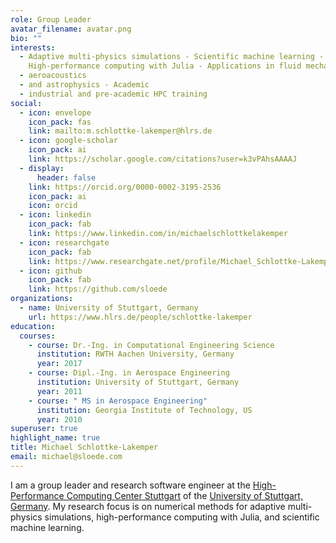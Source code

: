 ```yaml
---
role: Group Leader
avatar_filename: avatar.png
bio: ""
interests:
  - Adaptive multi-physics simulations - Scientific machine learning -
    High-performance computing with Julia - Applications in fluid mechanics
  - aeroacoustics
  - and astrophysics - Academic
  - industrial and pre-academic HPC training
social:
  - icon: envelope
    icon_pack: fas
    link: mailto:m.schlottke-lakemper@hlrs.de
  - icon: google-scholar
    icon_pack: ai
    link: https://scholar.google.com/citations?user=k3vPAhsAAAAJ
  - display:
      header: false
    link: https://orcid.org/0000-0002-3195-2536
    icon_pack: ai
    icon: orcid
  - icon: linkedin
    icon_pack: fab
    link: https://www.linkedin.com/in/michaelschlottkelakemper
  - icon: researchgate
    icon_pack: fab
    link: https://www.researchgate.net/profile/Michael_Schlottke-Lakemper
  - icon: github
    icon_pack: fab
    link: https://github.com/sloede
organizations:
  - name: University of Stuttgart, Germany
    url: https://www.hlrs.de/people/schlottke-lakemper
education:
  courses:
    - course: Dr.-Ing. in Computational Engineering Science
      institution: RWTH Aachen University, Germany
      year: 2017
    - course: Dipl.-Ing. in Aerospace Engineering
      institution: University of Stuttgart, Germany
      year: 2011
    - course: " MS in Aerospace Engineering"
      institution: Georgia Institute of Technology, US
      year: 2010
superuser: true
highlight_name: true
title: Michael Schlottke-Lakemper
email: michael@sloede.com
---
```

I am a group leader and research software engineer at the
[High-Performance Computing Center Stuttgart](https://www.hlrs.de)
of the
[University of Stuttgart, Germany](https://www.uni-stuttgart.de).
My research focus is on numerical methods for adaptive multi-physics
simulations, high-performance computing with Julia, and scientific machine
learning.